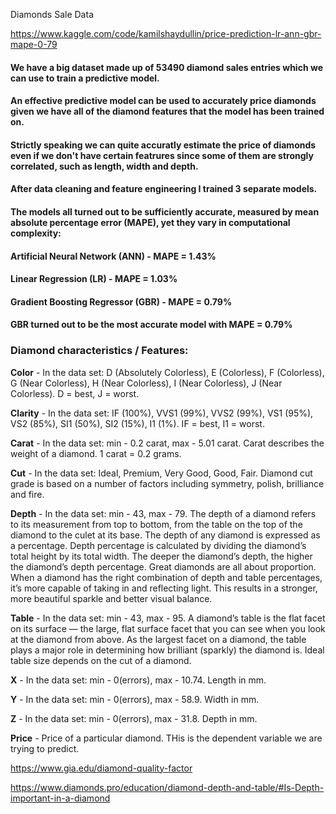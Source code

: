 Diamonds Sale Data

https://www.kaggle.com/code/kamilshaydullin/price-prediction-lr-ann-gbr-mape-0-79

#### We have a big dataset made up of 53490 diamond sales entries which we can use to train a predictive model.
#### An effective predictive model can be used to accurately price diamonds given we have all of the diamond features that the model has been trained on.
#### Strictly speaking we can quite accuratly estimate the price of diamonds even if we don't have certain featrures since some of them are strongly correlated, such as length, width and depth.

#### After data cleaning and feature engineering I trained 3 separate models.
#### The models all turned out to be sufficiently accurate, measured by mean absolute percentage error (MAPE), yet they vary in computational complexity:
#### Artificial Neural Network (ANN) - MAPE = 1.43%
#### Linear Regression (LR) - MAPE = 1.03%
#### Gradient Boosting Regressor (GBR) - MAPE = 0.79%

#### **GBR** turned out to be the most accurate model with **MAPE = 0.79%**

### Diamond characteristics / Features:

**Color** - In the data set: D (Absolutely Colorless), E (Colorless), F (Colorless), G (Near Colorless), H (Near Colorless), I (Near Colorless), J (Near Colorless). D = best, J = worst.

**Clarity** - In the data set: IF (100%), VVS1 (99%), VVS2 (99%), VS1 (95%), VS2 (85%), SI1 (50%), SI2 (15%), I1 (1%). IF = best, I1 = worst.

**Carat** - In the data set: min - 0.2 carat, max - 5.01 carat. Carat describes the weight of a diamond. 1 carat = 0.2 grams.

**Cut** - In the data set: Ideal, Premium, Very Good, Good, Fair. Diamond cut grade is based on a number of factors including symmetry, polish, brilliance and fire.

**Depth** - In the data set: min - 43, max - 79. The depth of a diamond refers to its measurement from top to bottom, from the table on the top of the diamond to the culet at its base. The depth of any diamond is expressed as a percentage. Depth percentage is calculated by dividing the diamond’s total height by its total width. The deeper the diamond’s depth, the higher the diamond’s depth percentage. Great diamonds are all about proportion. When a diamond has the right combination of depth and table percentages, it’s more capable of taking in and reflecting light. This results in a stronger, more beautiful sparkle and better visual balance.

**Table** - In the data set: min - 43, max - 95. A diamond’s table is the flat facet on its surface — the large, flat surface facet that you can see when you look at the diamond from above. As the largest facet on a diamond, the table plays a major role in determining how brilliant (sparkly) the diamond is. Ideal table size depends on the cut of a diamond.

**X** - In the data set: min - 0(errors), max - 10.74. Length in mm.

**Y** - In the data set: min - 0(errors), max - 58.9. Width in mm.

**Z** - In the data set: min - 0(errors), max - 31.8. Depth in mm.

**Price** - Price of a particular diamond. THis is the dependent variable we are trying to predict.

https://www.gia.edu/diamond-quality-factor

https://www.diamonds.pro/education/diamond-depth-and-table/#Is-Depth-important-in-a-diamond
